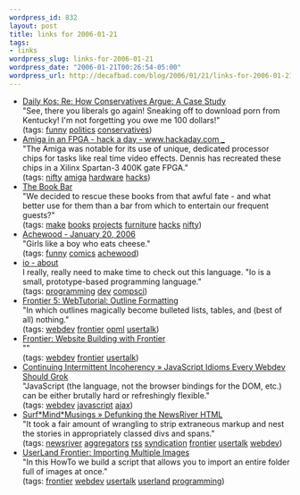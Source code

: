 ```yaml
--- 
wordpress_id: 832
layout: post
title: links for 2006-01-21
tags: 
- links
wordpress_slug: links-for-2006-01-21
wordpress_date: "2006-01-21T00:26:54-05:00"
wordpress_url: http://decafbad.com/blog/2006/01/21/links-for-2006-01-21
---
```

<ul class="delicious">
	<li>
		<div class="delicious-link"><a href="http://jamesb3.dailykos.com/storyonly/2006/1/13/141448/171">Daily Kos: Re: How Conservatives Argue: A Case Study</a></div>
		<div class="delicious-extended">"See, there you liberals go again! Sneaking off to download porn from Kentucky! I'm not forgetting you owe me 100 dollars!"</div>
		<div class="delicious-tags">(tags: <a href="http://del.icio.us/deusx/funny">funny</a> <a href="http://del.icio.us/deusx/politics">politics</a> <a href="http://del.icio.us/deusx/conservatives">conservatives</a>)</div>
	</li>
	<li>
		<div class="delicious-link"><a href="http://www.hackaday.com/entry/1234000970073485/">Amiga in an FPGA - hack a day - www.hackaday.com _</a></div>
		<div class="delicious-extended">"The Amiga was notable for its use of unique, dedicated processor chips for tasks like real time video effects. Dennis has recreated these chips in a Xilinx Spartan-3 400K gate FPGA."</div>
		<div class="delicious-tags">(tags: <a href="http://del.icio.us/deusx/nifty">nifty</a> <a href="http://del.icio.us/deusx/amiga">amiga</a> <a href="http://del.icio.us/deusx/hardware">hardware</a> <a href="http://del.icio.us/deusx/hacks">hacks</a>)</div>
	</li>
	<li>
		<div class="delicious-link"><a href="http://www.vestaldesign.com/projects/bookbar/">The Book Bar</a></div>
		<div class="delicious-extended">"We decided to rescue these books from that awful fate - and what better use for them than a bar from which to entertain our frequent guests?"</div>
		<div class="delicious-tags">(tags: <a href="http://del.icio.us/deusx/make">make</a> <a href="http://del.icio.us/deusx/books">books</a> <a href="http://del.icio.us/deusx/projects">projects</a> <a href="http://del.icio.us/deusx/furniture">furniture</a> <a href="http://del.icio.us/deusx/hacks">hacks</a> <a href="http://del.icio.us/deusx/nifty">nifty</a>)</div>
	</li>
	<li>
		<div class="delicious-link"><a href="http://www.achewood.com/index.php?date=01202006">Achewood - January 20, 2006</a></div>
		<div class="delicious-extended">"Girls like a boy who eats cheese."</div>
		<div class="delicious-tags">(tags: <a href="http://del.icio.us/deusx/funny">funny</a> <a href="http://del.icio.us/deusx/comics">comics</a> <a href="http://del.icio.us/deusx/achewood">achewood</a>)</div>
	</li>
	<li>
		<div class="delicious-link"><a href="http://www.iolanguage.com/about/">io - about</a></div>
		<div class="delicious-extended">I really, really need to make time to check out this language.  "Io is a small, prototype-based programming language."</div>
		<div class="delicious-tags">(tags: <a href="http://del.icio.us/deusx/programming">programming</a> <a href="http://del.icio.us/deusx/dev">dev</a> <a href="http://del.icio.us/deusx/compsci">compsci</a>)</div>
	</li>
	<li>
		<div class="delicious-link"><a href="http://www.scripting.com/frontier5/tutorials/web/OutlineFormatting.html">Frontier 5: WebTutorial: Outline Formatting</a></div>
		<div class="delicious-extended">"In which outlines magically become bulleted lists, tables, and (best of all) nothing."</div>
		<div class="delicious-tags">(tags: <a href="http://del.icio.us/deusx/webdev">webdev</a> <a href="http://del.icio.us/deusx/frontier">frontier</a> <a href="http://del.icio.us/deusx/opml">opml</a> <a href="http://del.icio.us/deusx/usertalk">usertalk</a>)</div>
	</li>
	<li>
		<div class="delicious-link"><a href="http://www.scripting.com/frontier/netScripting/web.html">Frontier: Website Building with Frontier</a></div>
		<div class="delicious-extended">""</div>
		<div class="delicious-tags">(tags: <a href="http://del.icio.us/deusx/webdev">webdev</a> <a href="http://del.icio.us/deusx/frontier">frontier</a> <a href="http://del.icio.us/deusx/usertalk">usertalk</a>)</div>
	</li>
	<li>
		<div class="delicious-link"><a href="http://alex.dojotoolkit.org/?p=535">Continuing Intermittent Incoherency » JavaScript Idioms Every Webdev Should Grok</a></div>
		<div class="delicious-extended">"JavaScript (the language, not the browser bindings for the DOM, etc.) can be either brutally hard or refreshingly flexible."</div>
		<div class="delicious-tags">(tags: <a href="http://del.icio.us/deusx/webdev">webdev</a> <a href="http://del.icio.us/deusx/javascript">javascript</a> <a href="http://del.icio.us/deusx/ajax">ajax</a>)</div>
	</li>
	<li>
		<div class="delicious-link"><a href="http://surfmind.com/muzings/index.php?p=78">Surf*Mind*Musings » Defunking the NewsRiver HTML</a></div>
		<div class="delicious-extended">"It took a fair amount of wrangling to strip extraneous markup and nest the stories in appropriately classed divs and spans."</div>
		<div class="delicious-tags">(tags: <a href="http://del.icio.us/deusx/newsriver">newsriver</a> <a href="http://del.icio.us/deusx/aggregators">aggregators</a> <a href="http://del.icio.us/deusx/rss">rss</a> <a href="http://del.icio.us/deusx/syndication">syndication</a> <a href="http://del.icio.us/deusx/frontier">frontier</a> <a href="http://del.icio.us/deusx/usertalk">usertalk</a> <a href="http://del.icio.us/deusx/webdev">webdev</a>)</div>
	</li>
	<li>
		<div class="delicious-link"><a href="http://frontier.userland.com/stories/storyReader$84">UserLand Frontier: Importing Multiple Images</a></div>
		<div class="delicious-extended">"In this HowTo we build a script that allows you to import an entire folder full of images at once."</div>
		<div class="delicious-tags">(tags: <a href="http://del.icio.us/deusx/frontier">frontier</a> <a href="http://del.icio.us/deusx/webdev">webdev</a> <a href="http://del.icio.us/deusx/usertalk">usertalk</a> <a href="http://del.icio.us/deusx/userland">userland</a> <a href="http://del.icio.us/deusx/programming">programming</a>)</div>
	</li>
</ul>

